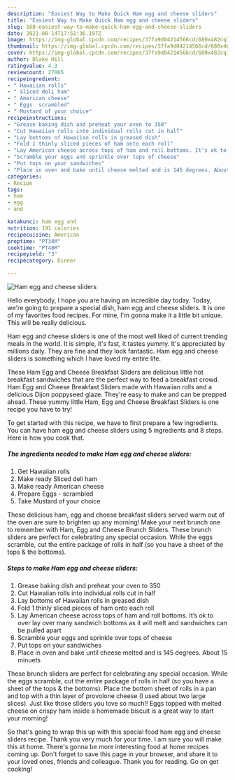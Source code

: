 ```yaml
---
description: "Easiest Way to Make Quick Ham egg and cheese sliders"
title: "Easiest Way to Make Quick Ham egg and cheese sliders"
slug: 168-easiest-way-to-make-quick-ham-egg-and-cheese-sliders
date: 2021-08-14T17:52:36.197Z
image: https://img-global.cpcdn.com/recipes/37fa9d04214566cd/680x482cq70/ham-egg-and-cheese-sliders-recipe-main-photo.jpg
thumbnail: https://img-global.cpcdn.com/recipes/37fa9d04214566cd/680x482cq70/ham-egg-and-cheese-sliders-recipe-main-photo.jpg
cover: https://img-global.cpcdn.com/recipes/37fa9d04214566cd/680x482cq70/ham-egg-and-cheese-sliders-recipe-main-photo.jpg
author: Blake Hill
ratingvalue: 4.3
reviewcount: 27065
recipeingredient:
- " Hawaiian rolls"
- " Sliced deli ham"
- " American cheese"
- " Eggs  scrambled"
- " Mustard of your choice"
recipeinstructions:
- "Grease baking dish and preheat your oven to 350"
- "Cut Hawaiian rolls into individual rolls cut in half"
- "Lay bottoms of Hawaiian rolls in greased dish"
- "Fold 1 thinly sliced pieces of ham onto each roll"
- "Lay American cheese across tops of ham and roll bottoms. It’s ok to over lay over many sandwich bottoms as it will melt and sandwiches can be pulled apart"
- "Scramble your eggs and sprinkle over tops of cheese"
- "Put tops on your sandwiches"
- "Place in oven and bake until cheese melted and is 145 degrees. About 15 minuets"
categories:
- Recipe
tags:
- ham
- egg
- and

katakunci: ham egg and 
nutrition: 191 calories
recipecuisine: American
preptime: "PT34M"
cooktime: "PT40M"
recipeyield: "3"
recipecategory: Dinner

---
```



![Ham egg and cheese sliders](https://img-global.cpcdn.com/recipes/37fa9d04214566cd/680x482cq70/ham-egg-and-cheese-sliders-recipe-main-photo.jpg)

Hello everybody, I hope you are having an incredible day today. Today, we're going to prepare a special dish, ham egg and cheese sliders. It is one of my favorites food recipes. For mine, I'm gonna make it a little bit unique. This will be really delicious.

Ham egg and cheese sliders is one of the most well liked of current trending meals in the world. It is simple, it's fast, it tastes yummy. It's appreciated by millions daily. They are fine and they look fantastic. Ham egg and cheese sliders is something which I have loved my entire life.

These Ham Egg and Cheese Breakfast Sliders are delicious little hot breakfast sandwiches that are the perfect way to feed a breakfast crowd. Ham Egg and Cheese Breakfast Sliders made with Hawaiian rolls and a delicious Dijon poppyseed glaze. They&#39;re easy to make and can be prepped ahead. These yummy little Ham, Egg and Cheese Breakfast Sliders is one recipe you have to try!


To get started with this recipe, we have to first prepare a few ingredients. You can have ham egg and cheese sliders using 5 ingredients and 8 steps. Here is how you cook that.

<!--inarticleads1-->

##### The ingredients needed to make Ham egg and cheese sliders:

1. Get  Hawaiian rolls
1. Make ready  Sliced deli ham
1. Make ready  American cheese
1. Prepare  Eggs - scrambled
1. Take  Mustard of your choice


These delicious ham, egg and cheese breakfast sliders served warm out of the oven are sure to brighten up any morning! Make your next brunch one to remember with Ham, Egg and Cheese Brunch Sliders. These brunch sliders are perfect for celebrating any special occasion. While the eggs scramble, cut the entire package of rolls in half (so you have a sheet of the tops &amp; the bottoms). 

<!--inarticleads2-->

##### Steps to make Ham egg and cheese sliders:

1. Grease baking dish and preheat your oven to 350
1. Cut Hawaiian rolls into individual rolls cut in half
1. Lay bottoms of Hawaiian rolls in greased dish
1. Fold 1 thinly sliced pieces of ham onto each roll
1. Lay American cheese across tops of ham and roll bottoms. It’s ok to over lay over many sandwich bottoms as it will melt and sandwiches can be pulled apart
1. Scramble your eggs and sprinkle over tops of cheese
1. Put tops on your sandwiches
1. Place in oven and bake until cheese melted and is 145 degrees. About 15 minuets


These brunch sliders are perfect for celebrating any special occasion. While the eggs scramble, cut the entire package of rolls in half (so you have a sheet of the tops &amp; the bottoms). Place the bottom sheet of rolls in a pan and top with a thin layer of provolone cheese (I used about two large slices). Just like those sliders you love so much!! Eggs topped with melted cheese on crispy ham inside a homemade biscuit is a great way to start your morning! 

So that's going to wrap this up with this special food ham egg and cheese sliders recipe. Thank you very much for your time. I am sure you will make this at home. There's gonna be more interesting food at home recipes coming up. Don't forget to save this page in your browser, and share it to your loved ones, friends and colleague. Thank you for reading. Go on get cooking!
